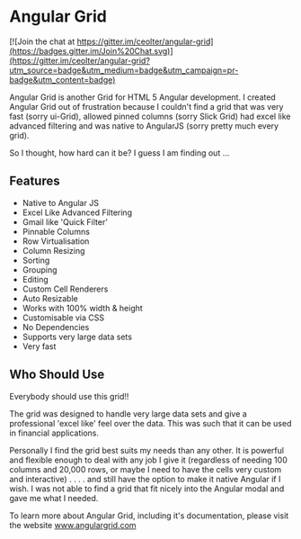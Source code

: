 
Angular Grid
==============

[![Join the chat at https://gitter.im/ceolter/angular-grid](https://badges.gitter.im/Join%20Chat.svg)](https://gitter.im/ceolter/angular-grid?utm_source=badge&utm_medium=badge&utm_campaign=pr-badge&utm_content=badge)

Angular Grid is another Grid for HTML 5 Angular development. I created Angular Grid out of frustration because I couldn't find a grid that was very fast (sorry ui-Grid), allowed pinned columns (sorry Slick Grid) had excel like advanced filtering and was native to AngularJS (sorry pretty much every grid).

So I thought, how hard can it be? I guess I am finding out ...

Features
--------------

- Native to Angular JS
- Excel Like Advanced Filtering
- Gmail like 'Quick Filter'
- Pinnable Columns
- Row Virtualisation
- Column Resizing
- Sorting
- Grouping
- Editing
- Custom Cell Renderers
- Auto Resizable
- Works with 100% width & height
- Customisable via CSS
- No Dependencies
- Supports very large data sets
- Very fast

Who Should Use
--------------

Everybody should use this grid!!

The grid was designed to handle very large data sets and give a professional 'excel like' feel over the data. This was such that it can be used in financial applications.

Personally I find the grid best suits my needs than any other. It is powerful and flexible enough to deal with any job I give it (regardless of needing 100 columns and 20,000 rows, or maybe I need to have the cells very custom and interactive) . . . . and still have the option to make it native Angular if I wish. I was not able to find a grid that fit nicely into the Angular modal and gave me what I needed.

To learn more about Angular Grid, including it's documentation, please visit the website www.angulargrid.com
